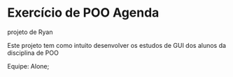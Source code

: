# Exercício de POO Agenda

projeto de Ryan

Este projeto tem como intuito desenvolver os estudos de GUI dos alunos da disciplina de POO

Equipe: Alone;
